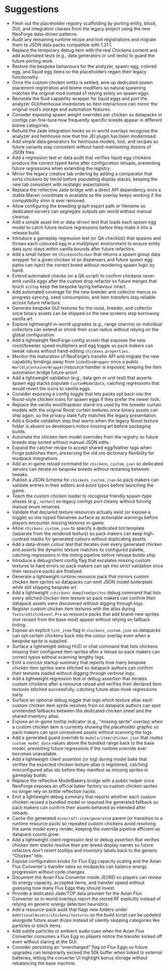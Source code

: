 # Suggestions

- Flesh out the placeholder registry scaffolding by porting entity, block, GUI, and integration classes from the legacy project using the new NeoForge data-driven patterns.
- Audit any remaining runtime recipe and loot registrations and migrate them to JSON data packs compatible with 1.21.1.
- Replace the temporary debug item with the real Chickens content and add automated tests (e.g., data generators or unit tests) to guard the future porting work.
- Restore the bespoke behaviours for the analyzer, spawn egg, colored egg, and liquid egg items so the placeholders regain their legacy functionality.
- Once the custom chicken entity is settled, wire up dedicated spawn placement registration and biome modifiers so natural spawning matches the original mod instead of relying solely on spawn eggs.
- Reinstate the fluid capability wrapper for liquid eggs and port the analyzer GUI/henhouse inventories so item interactions can mirror the original mod’s storage and automation features.
- Consider exposing spawn weight overrides per chicken so datapacks or configs can fine-tune how frequently specific breeds appear in different biome categories.
- Rebuild the Jade integration hooks so in-world overlays recognise the analyzer and henhouse now that the JEI plugin has been modernised.
- Add simple data generators for henhouse models, loot, and recipes so future variants stay consistent without hand-maintaining dozens of JSON files.
- Add a regression test or data audit that verifies liquid egg chickens produce the correct typed items after configuration reloads, preventing future regressions when extending the registry.
- Mirror the legacy creative tab ordering by adding a comparator that sorts chickens by tier/id before populating display stacks, keeping the new tab consistent with nostalgic expectations.
- Replace the reflective Jade bridge with a direct API dependency once a stable Maven coordinate is available so the overlay keeps working if the compatibility shim is ever removed.
- Allow configuring the breeding graph export path or filename so dedicated servers can segregate outputs per world without manual cleanup.
- Add a simple asset lint or data-driven test that loads each spawn egg model to catch future texture regressions before they make it into a release build.
- Introduce a gameplay regression test (or QA checklist) that spawns and throws each coloured egg in a multiplayer environment to ensure entity data sync stays within vanilla bounds after future refactors.
- Add a small helper on `ChickensChicken` that returns a spawn group data wrapper for a given chicken id so dispensers and future spawn egg paths can inject the correct breed without reordering spawn logic by hand.
- Extend automated checks (or a QA script) to confirm chickens never emit vanilla eggs after the custom drop refactor so future merges that touch `aiStep` keep the bespoke laying behaviour intact.
- Add automated coverage for the new breeder and collector menus so progress syncing, seed consumption, and item transfers stay reliable across future refactors.
- Generate bespoke GUI textures for the roost, breeder, and collector once binary assets can be shipped so the new screens stop borrowing vanilla art.
- Explore lightweight in-world upgrades (e.g., range charms) so individual collectors can extend or shrink their scan radius without relying on the global configuration.
- Add a lightweight NeoForge config screen that exposes the new roost/breeder speed multipliers and egg toggle so pack makers can tweak values without hand-editing `chickens.properties`.
- Monitor the maturation of NeoForge’s transfer API and migrate the new capability bindings away from `SidedInvWrapper` once a public `WorldlyContainerWrapper`/resource handler is exposed, keeping the item automation bridge future-proof.
- Add a lightweight validation (e.g., data gen or unit test) that asserts spawn egg stacks populate `CustomModelData`, catching regressions that would revert the icons to vanilla eggs.
- Consider exposing a config toggle that lets packs opt back into the Roost-style chicken icons for spawn eggs if they prefer the newer look.
- Replace the vanilla wool/trapdoor stand-ins used by the breeder curtain models with the original Roost curtain textures once binary assets can ship again, so the privacy state fully matches the legacy presentation.
- Add a Gradle validation step that warns when the legacy Roost texture folder is absent so developers notice missing art before packaging builds.
- Automate the chicken item model overrides from the registry so future breeds stay sorted without manual JSON edits.
- Expand the catcher recipe to accept shared egg/feather tags when Forge publishes them, preserving the old ore dictionary flexibility for modpack integrations.
- Add an in-game reload command for `chickens_custom.json` so dedicated servers can iterate on bespoke breeds without restarting between tweaks.
- Publish a JSON Schema for `chickens_custom.json` so pack makers can validate entries in their editors and avoid typos before launching the game.
- Teach the custom chicken loader to recognise friendly spawn-type aliases (e.g., `nether`) so legacy configs port cleanly without forcing manual enum renames.
- Validate that declared texture resources actually exist (or expose a toggle) so mis-typed filenames surface as actionable warnings before players encounter missing textures in-game.
- Allow `chickens_custom.json` to specify a dedicated tint template (separate from the rendered texture) so pack makers can keep high-contrast masks for generated colours without duplicating assets.
- Add a data-driven colour test that iterates over every generated chicken and asserts the dynamic texture matches its configured palette, catching regressions in the tinting pipeline before release builds ship.
- Introduce a debug/client config flag that escalates missing custom textures to hard errors so pack makers can opt into strict validation once their resource packs are finalised.
- Generate a lightweight runtime resource pack that mirrors custom chicken item sprites so datapacks can omit JSON model boilerplate while still shipping bespoke art.
- Add a lightweight `/chickens dumpItemSprites` debug command that lists every stitched chicken item texture so pack makers can confirm their datapack assets were discovered without digging through logs.
- Register custom chicken item textures with the atlas during `TextureStitchEvent.Pre` so resource packs that add brand-new sprites (not reused from the base mod) appear without relying on fallback tinting.
- Expose an explicit `tint_item` flag in `chickens_custom.json` so datapacks can opt certain chickens back into the colour overlay even when a bespoke sprite is supplied.
- Surface a lightweight debug HUD or chat command that lists chickens missing their configured item sprites after a reload so pack makers can correct typos without scanning lengthy logs.
- Emit a concise startup summary that reports how many bespoke chicken item sprites were stitched so datapack authors can confirm their textures loaded without digging through verbose logs.
- Add a lightweight regression test or debug assertion that iterates custom chickens after a resource reload and verifies their declared item textures stitched successfully, catching future atlas-hook regressions early.
- Surface an optional debug toggle that logs which texture atlas each custom chicken item sprite resolves from so datapack authors can spot unintended fallbacks between the dedicated chicken sheet and the shared inventory atlas.
- Expose an in-game tooltip indicator (e.g., "missing sprite" overlay) when a custom chicken item is currently showing the placeholder graphic so pack makers can spot unresolved assets without scanning the logs.
- Add a generated guard override to `models/item/chicken.json` that routes `custom_model_data` values above the bundled range back to the base model, preventing future regressions if the runtime override ever becomes unavailable.
- Add a lightweight client assertion (or log) during model bake that verifies the expected chicken texture atlas is registered, catching misconfigured atlas ids before they manifest as missing sprites in gameplay builds.
- Replace the reflective ModelBakery bridge with a public helper once NeoForge exposes an official baker factory so custom chicken sprites no longer rely on brittle reflection hacks.
- Emit a lightweight debug summary that reports whether each custom chicken reused a bundled model or required the generated fallback so pack makers can confirm their assets behaved as intended after reloads.
- Cache the generated `minecraft:item/generated` parent (or transition to a runtime resource pack) so repeated custom chickens avoid resolving the same model every render, keeping the override pipeline efficient as datapack counts grow.
- Add a lightweight client regression test or debug assertion that verifies chicken item stacks resolve their per-breed display names so future refactors don't revert tooltips and inventory labels back to the generic "Chicken" title.
- Expose configuration knobs for Flux Egg capacity scaling and the Avian Flux Converter's transfer rates so modpacks can balance energy progression without code changes.
- Document the Avian Flux Converter inside JEI/REI so players can review its energy capacity, accepted items, and transfer speed without guessing how many Flux Eggs they should invest.
- Provide a dedicated Jade/TOP data provider for the Avian Flux Converter so in-world overlays report the stored RF explicitly instead of relying on generic energy detection heuristics.
- Add a resource-pack audit that flags new folders under `AdditionalAssets/chickens/textures` so the build script can be updated alongside future asset drops instead of silently skipping categories like particles or block items.
- Add subtle particles or ambient audio cues when the Avian Flux Converter consumes a Flux Egg so players notice the transfer kicked off even without staring at the GUI.
- Consider persisting an "overcharged" flag on Flux Eggs so future upgrades can temporarily exceed the 50k buffer when linked to external batteries, letting the converter UI highlight bonus storage without rebalancing the base machine.
